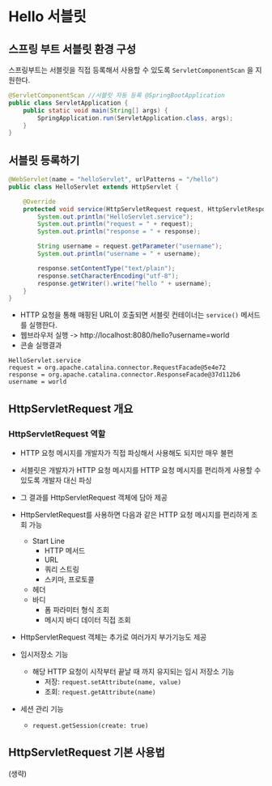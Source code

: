 # Hello 서블릿
## 스프링 부트 서블릿 환경 구성

스프링부트는 서블릿을 직접 등록해서 사용할 수 있도록 `ServletComponentScan` 을 지원한다.
```java
@ServletComponentScan //서블릿 자동 등록 @SpringBootApplication
public class ServletApplication {
	public static void main(String[] args) {
	    SpringApplication.run(ServletApplication.class, args);
	}
}
```

## 서블릿 등록하기

```java
@WebServlet(name = "helloServlet", urlPatterns = "/hello")
public class HelloServlet extends HttpServlet {

	@Override
	protected void service(HttpServletRequest request, HttpServletResponse response) throws ServletException, IOException {
		System.out.println("HelloServlet.service");
		System.out.println("request = " + request);
		System.out.println("response = " + response);

		String username = request.getParameter("username");
		System.out.println("username = " + username);

		response.setContentType("text/plain");
		response.setCharacterEncoding("utf-8");
		response.getWriter().write("hello " + username);
	} 
}
```

- HTTP 요청을 통해 매핑된 URL이 호출되면 서블릿 컨테이너는 `service()` 메서드를 실행한다.
- 웹브라우저 실행 -> http://localhost:8080/hello?username=world
- 콘솔 실행결과
```plainText
HelloServlet.service
request = org.apache.catalina.connector.RequestFacade@5e4e72
response = org.apache.catalina.connector.ResponseFacade@37d112b6
username = world
```

## HttpServletRequest 개요
### HttpServletRequest 역할
- HTTP 요청 메시지를 개발자가 직접 파싱해서 사용해도 되지만 매우 불편
- 서블릿은 개발자가 HTTP 요청 메시지를 HTTP 요청 메시지를 편리하게 사용할 수 있도록 개발자 대신 파싱
- 그 결과를 HttpServletRequest 객체에 담아 제공

- HttpServletRequest를 사용하면 다음과 같은 HTTP 요청 메시지를 편리하게 조회 가능
	- Start Line
		- HTTP 메서드
		- URL
		- 쿼리 스트링
		- 스키마, 프로토콜
	- 헤더
	- 바디
		- 폼 파라미터 형식 조회
		- 메시지 바디 데이터 직접 조회

- HttpServletRequest 객체는 추가로 여러가지 부가기능도 제공
- 임시저장소 기능
	- 해당 HTTP 요청이 시작부터 끝날 때 까지 유지되는 임시 저장소 기능
		- 저장: `request.setAttribute(name, value)`
		- 조회: `request.getAttribute(name)`
- 세션 관리 기능
	- `request.getSession(create: true)`


## HttpServletRequest 기본 사용법

(생략)




























